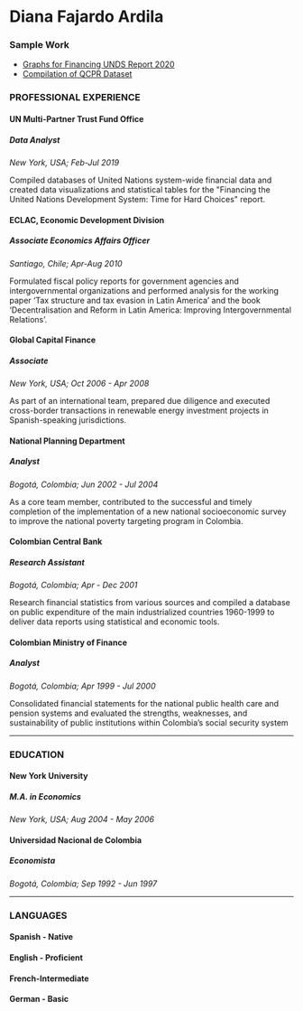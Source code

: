 # Diana Fajardo Ardila 

### Sample Work

- [Graphs for Financing UNDS Report 2020](https://github.com/dfa1504/dfa1504.github.io/blob/master/Sample%20Graphs%20-%20Financing%20UNDS%20report.xlsx?raw=true "Sample graphs")
- [Compilation of QCPR Dataset](https://github.com/dfa1504/dfa1504.github.io/blob/master/UNDESA%20Databases.xlsx?raw=true "Sample database")

### PROFESSIONAL EXPERIENCE

#### UN Multi-Partner Trust Fund Office 
##### Data Analyst

*New York, USA; Feb-Jul 2019*

Compiled databases of United Nations system-wide financial data and created data visualizations and statistical tables for the "Financing the United Nations Development System: Time for Hard Choices" report.

#### ECLAC, Economic Development Division
##### Associate Economics Affairs Officer

*Santiago, Chile; Apr-Aug 2010*
 
Formulated fiscal policy reports for government agencies and intergovernmental organizations and performed analysis for the working paper ‘Tax structure and tax evasion in Latin America’ and the book ‘Decentralisation and Reform in Latin America: Improving Intergovernmental Relations’.

#### Global Capital Finance
##### Associate                                                                 

*New York, USA; Oct 2006 - Apr 2008*

As part of an international team, prepared due diligence and executed cross-border transactions in renewable energy investment projects in Spanish-speaking jurisdictions. 

#### National Planning Department
##### Analyst                                                                              

*Bogotá, Colombia; Jun 2002 - Jul 2004*

As a core team member, contributed to the successful and timely completion of the implementation of a new national socioeconomic survey to improve the national poverty targeting program in Colombia.

#### Colombian Central Bank
##### Research Assistant

*Bogotá, Colombia; Apr - Dec 2001*

Research financial statistics from various sources and compiled a database on public expenditure of the main industrialized countries 1960-1999 to deliver data reports using statistical and economic tools.

#### Colombian Ministry of Finance
##### Analyst         

*Bogotá, Colombia; Apr 1999  - Jul 2000*

Consolidated financial statements for the national public health care and pension systems and evaluated the strengths, weaknesses, and sustainability of public institutions within Colombia’s social security system 

---
### EDUCATION

#### New York University                                                                                        
##### M.A. in Economics  
*New York, USA; Aug 2004 - May 2006*

#### Universidad Nacional de Colombia
##### Economista
*Bogotá, Colombia; Sep 1992 - Jun 1997* 

---

### LANGUAGES
#### Spanish - Native
#### English - Proficient
#### French-Intermediate	
#### German - Basic

